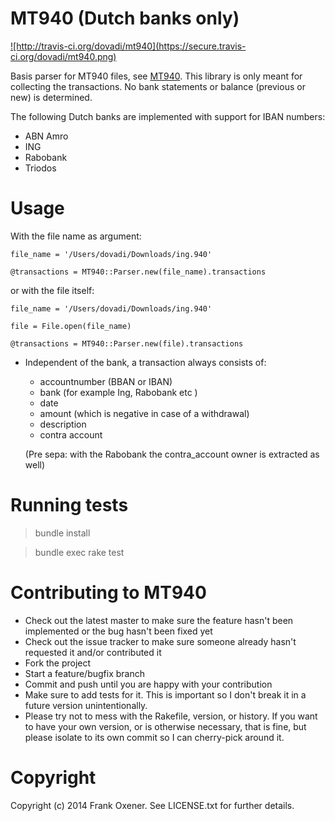 MT940 (Dutch banks only)
========================

<a href='http://travis-ci.org/dovadi/mt940'>
![http://travis-ci.org/dovadi/mt940](https://secure.travis-ci.org/dovadi/mt940.png)
</a>

Basis parser for MT940 files, see [MT940](http://nl.wikipedia.org/wiki/MT940). This library is only meant for collecting the transactions. No bank statements or balance (previous or new) is determined.

The following Dutch banks are implemented with support for IBAN numbers:

* ABN Amro
* ING
* Rabobank
* Triodos

Usage
=====

With the file name as argument:

    file_name = '/Users/dovadi/Downloads/ing.940'

    @transactions = MT940::Parser.new(file_name).transactions

or with the file itself:

    file_name = '/Users/dovadi/Downloads/ing.940'

    file = File.open(file_name)

    @transactions = MT940::Parser.new(file).transactions


* Independent of the bank, a transaction always consists of:

  - accountnumber (BBAN or IBAN)
  - bank (for example Ing, Rabobank etc )
  - date
  - amount (which is negative in case of a withdrawal)
  - description
  - contra account

  (Pre sepa: with the Rabobank the contra_account owner is extracted as well)

Running tests
=============

> bundle install

> bundle exec rake test

Contributing to MT940
=====================
 
* Check out the latest master to make sure the feature hasn't been implemented or the bug hasn't been fixed yet
* Check out the issue tracker to make sure someone already hasn't requested it and/or contributed it
* Fork the project
* Start a feature/bugfix branch
* Commit and push until you are happy with your contribution
* Make sure to add tests for it. This is important so I don't break it in a future version unintentionally.
* Please try not to mess with the Rakefile, version, or history. If you want to have your own version, or is otherwise necessary, that is fine, but please isolate to its own commit so I can cherry-pick around it.

Copyright
==========

Copyright (c) 2014 Frank Oxener. See LICENSE.txt for further details.

